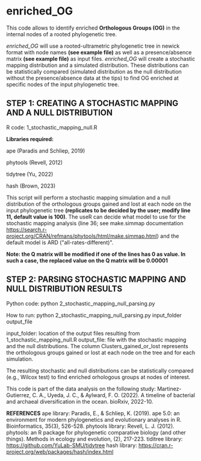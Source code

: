 # enriched_OG
This code allows to identify  enriched **Orthologous Groups (OG)** in the internal nodes of a rooted phylogenetic tree.

*enriched_OG* will use a rooted-ultrametric phylogenetic tree in newick format with node names **(see example file)** as well as a presence/absence matrix **(see example file)** as input files. *enriched_OG* will create a stochastic mapping distribution and a simulated distribution. These distributions can be statistically compared (simulated distribution as the null distribution without the presence/absence data at the tips) to find OG enriched at specific nodes of the input phylogenetic tree. 

## STEP 1: CREATING A STOCHASTIC MAPPING AND A NULL DISTRIBUTION ##
R code: 1_stochastic_mapping_null.R

**Libraries required:**  

ape (Paradis and Schliep, 2019)  

phytools (Revell, 2012)  

tidytree (Yu, 2022)  

hash (Brown, 2023)  

This script will perform a stochastic mapping simulation and a null distribution of the orthologous groups gained and lost at each node on the input phylogenetic tree **(replicates to be decided by the user; modify line 11, default value is 100)**. The useR can decide what model to use for the stochastic mapping analysis (line 36; see make.simmap documentation https://search.r-project.org/CRAN/refmans/phytools/html/make.simmap.html) and the default model is ARD ("all-rates-different)".

**Note: the Q matrix will be modified if one of the lines has 0 as value. In such a case, the replaced value on the Q matrix will be 0.00001**

## STEP 2: PARSING STOCHASTIC MAPPING AND NULL DISTRIBUTION RESULTS ##
Python code: python 2_stochastic_mapping_null_parsing.py

How to run:
python 2_stochastic_mapping_null_parsing.py input_folder output_file

input_folder: location of the output files resulting from 1_stochastic_mapping_null.R
output_file: file with the stochastic mapping and the null distributions. The column Clusters_gained_or_lost represents the orthologous groups gained or lost at each node on the tree and for each simulation.  

The resulting stochastic and null distributions can be statistically compared (e.g., Wilcox test) to find enriched orhologous groups at nodes of interest.

This code is part of the data analysis on the following study:
Martinez-Gutierrez, C. A., Uyeda, J. C., & Aylward, F. O. (2022). A timeline of bacterial and archaeal diversification in the ocean. bioRxiv, 2022-10.

**REFERENCES** 
ape library: Paradis, E., & Schliep, K. (2019). ape 5.0: an environment for modern phylogenetics and evolutionary analyses in R. Bioinformatics, 35(3), 526-528. 
phytools library: Revell, L. J. (2012). phytools: an R package for phylogenetic comparative biology (and other things). Methods in ecology and evolution, (2), 217-223. 
tiditree library: https://github.com/YuLab-SMU/tidytree 
hash library: https://cran.r-project.org/web/packages/hash/index.html 


